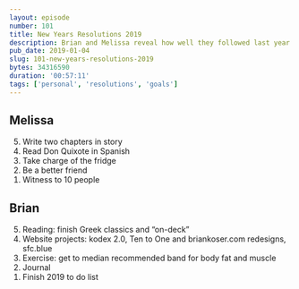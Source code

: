 ```yaml
---
layout: episode
number: 101
title: New Years Resolutions 2019
description: Brian and Melissa reveal how well they followed last year's resolutions, and pick 5 new resolutions for 2019.
pub_date: 2019-01-04
slug: 101-new-years-resolutions-2019
bytes: 34316590
duration: '00:57:11'
tags: ['personal', 'resolutions', 'goals']
---
```

<h2>Melissa</h2>
<ol reversed>
<li>Write two chapters in story</li>
<li>Read Don Quixote in Spanish</li>
<li>Take charge of the fridge</li>
<li>Be a better friend</li>
<li>Witness to 10 people</li>
</ol>

<h2>Brian</h2>
<ol reversed>
<li>Reading: finish Greek classics and “on-deck”</li>
<li>Website projects: kodex 2.0, Ten to One and briankoser.com redesigns, sfc.blue</li>
<li>Exercise: get to median recommended band for body fat and muscle</li>
<li>Journal</li>
<li>Finish 2019 to do list</li>
</ol>